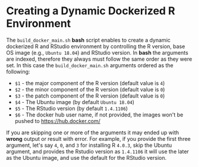 # Creating a Dynamic Dockerized R Environment

The `build_docker_main.sh` **bash** script enables to create a dynamic dockerized R and RStudio environment by controlling the R version, base OS image (e.g., `Ubuntu 18.04`) and RStudio version. In **bash** the arguments are indexed, therefore they always must follow the same order as they were set. In this case the `build_docker_main.sh` arguments ordered as the following:

* `$1` - the major component of the R version (default value is `4`)
* `$2` - the minor component of the R version (default value is `0`)
* `$3` - the patch component of the R version (default value is `0`)
* `$4` - The Ubuntu image (by default `Ubuntu 18.04`)
* `$5` - The RStudio version (by default `1.4.1106`)
* `$6` - The docker hub user name, if not provided, the images won't be pushed to https://hub.docker.com/

If you are skipping one or more of the arguments it may ended up with **wrong** output or result with error. For example, if you provide the first three argument, let's say `4`, `0`, and `3` for installing R `4.0.3`, skip the Ubuntu argument, and provides the Rstudio version as `1.4.1106` it will use the later as the Ubuntu image, and use the default for the RStudio version.




